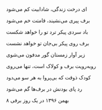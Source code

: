 <!-- 
.. title: برف
.. slug: barf
.. date: 2018-02-11 19:37:46 UTC
.. tags: مثنوی
.. category: 
.. link: 
.. description: 
.. type: text
-->


ای درخت زندگی، شادابیت کم می‌شود

برف پیری می‌نشیند، قامتت خم می‌شود

باد سردی پیکر ترد تو را خواهد شکست

برف روی پیکر بی‌جان تو خواهد نشست

زیر آوار زمستان گور مدفون می‌شوی

روبه‌رویت برف و کولاک است، تنها می‌روی

کودک ذوقت که بی‌پروا به هر سو می‌دود

رد پای بودنش در برف‌ها گم می‌شود

۸ بهمن ۱۳۹۶ در یک روز برفی
